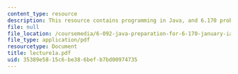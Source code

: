 ```yaml
---
content_type: resource
description: This resource contains programming in Java, and 6.170 problem sets.
file: null
file_location: /coursemedia/6-092-java-preparation-for-6-170-january-iap-2006/35389e5815c6be386befb7bd00974735_lecture1a.pdf
file_type: application/pdf
resourcetype: Document
title: lecture1a.pdf
uid: 35389e58-15c6-be38-6bef-b7bd00974735
---
```

